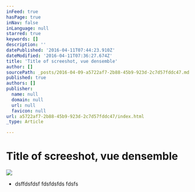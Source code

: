 ```yaml
---
inFeed: true
hasPage: true
inNav: false
inLanguage: null
starred: true
keywords: []
description: ''
datePublished: '2016-04-11T07:44:23.910Z'
dateModified: '2016-04-11T07:36:27.674Z'
title: 'Title of screeshot, vue densemble'
author: []
sourcePath: _posts/2016-04-09-a5722af7-2b88-45b9-923d-2c7d57fddc47.md
published: true
authors: []
publisher:
  name: null
  domain: null
  url: null
  favicon: null
url: a5722af7-2b88-45b9-923d-2c7d57fddc47/index.html
_type: Article

---
```

# Title of screeshot, vue densemble
![](https://the-grid-user-content.s3-us-west-2.amazonaws.com/cfb4d782-d996-4310-b0fd-38982f6b254b.jpg)

* dsffdsfdsf  fdsfdsfds  fdsfs